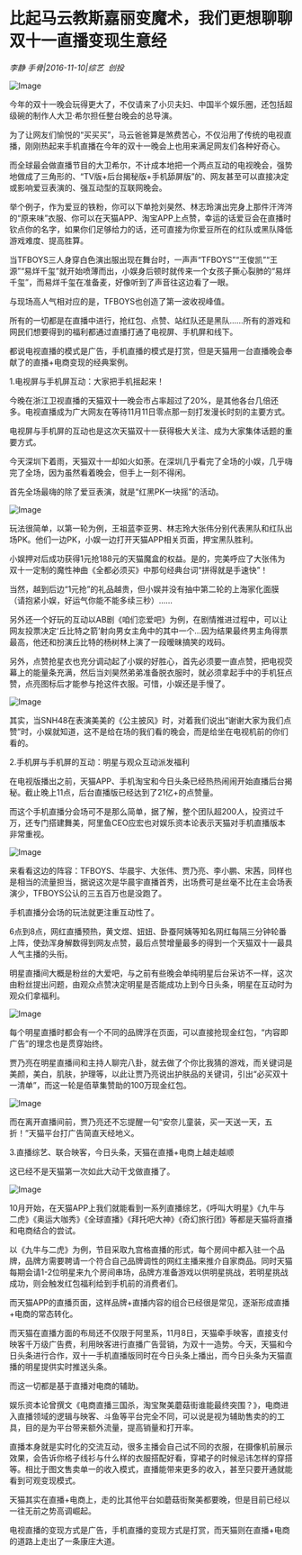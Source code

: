# 比起马云教斯嘉丽变魔术，我们更想聊聊双十一直播变现生意经

*李静 手骨|2016-11-10|综艺 
                                                创投*

![Image](http://static.ylzbl.com/uploads/ueditor/php/upload/image/20170720/1500521263906399.jpeg)

今年的双十一晚会玩得更大了，不仅请来了小贝夫妇、中国半个娱乐圈，还包括超级碗的制作人大卫·希尔担任整台晚会的总导演。

为了让网友们愉悦的“买买买”，马云爸爸算是煞费苦心，不仅沿用了传统的电视直播，刚刚热起来手机直播在今年的双十一晚会上也用来满足网友们各种好奇心。

而全球最会做直播节目的大卫希尔，不计成本地把一个两点互动的电视晚会，强势地做成了三角形的、“TV版+后台揭秘版+手机舔屏版”的、网友甚至可以直接决定或影响爱豆表演的、强互动型的互联网晚会。

举个例子，作为爱豆的铁粉，你可以下单抢刘昊然、林志玲演出完身上那件汗涔涔的“原来味”衣服、你可以在天猫APP、淘宝APP上点赞，幸运的话爱豆会在直播时钦点你的名字，如果你们足够给力的话，还可直接为你爱豆所在的红队或黑队降低游戏难度、提高胜算。

当TFBOYS三人身穿白色演出服出现在舞台时，一声声“TFBOYS”“王俊凯”“王源”“易烊千玺”就开始喷薄而出，小娱身后顿时就传来一个女孩子撕心裂肺的“易烊千玺”，而易烊千玺在准备麦，好像听到了声音往这边看了一眼。

与现场高人气相对应的是，TFBOYS也创造了第一波收视峰值。

所有的一切都是在直播中进行，抢红包、点赞、站红队还是黑队……所有的游戏和网民们想要得到的福利都通过直播打通了电视屏、手机屏和线下。

都说电视直播的模式是广告，手机直播的模式是打赏，但是天猫用一台直播晚会奉献了的直播+电商变现的经典案例。

1.电视屏与手机屏互动：大家把手机摇起来！

今晚在浙江卫视直播的天猫双十一晚会市占率超过了20%，是其他各台几倍还多。电视直播成为广大网友在等待11月11日零点那一刻打发漫长时刻的主要方式。

电视屏与手机屏的互动也是这次天猫双十一获得极大关注、成为大家集体话题的重要方式。

今天深圳下着雨，天猫双十一却如火如荼。在深圳几乎看完了全场的小娱，几乎嗨完了全场，因为虽然看着晚会，但手上一刻不得闲。

首先全场最嗨的除了爱豆表演，就是“红黑PK一块摇”的活动。

![Image](http://p3.pstatp.com/large/2edb0001a614be435a45)

玩法很简单，以第一轮为例，王祖蓝李亚男、林志玲大张伟分别代表黑队和红队出场PK。他们一边PK，小娱一边打开天猫APP相关页面，押宝黑队胜利。

小娱押对后成功获得1元抢188元的天猫魔盒的权益。是的，完美呼应了大张伟为双十一定制的魔性神曲《全都必须买》中那句经典台词“拼得就是手速快”！

当然，越到后边“1元抢”的礼品越贵，但小娱并没有抽中第二轮的上海家化面膜（请抱紧小娱，好运气你能不能多续三秒）……

另外还一个好玩的互动以AB剧《咱们恋爱吧》为例，在剧情推进过程中，可以让网友投票决定‘丘比特之箭’射向男女主角中的其中一个…因为结果最终男主角得票最高，他还和扮演丘比特的杨树林上演了一段暧昧搞笑的戏码。

另外，点赞抢星衣也充分调动起了小娱的好胜心，首先必须要一直点赞，把电视荧幕上的能量条充满，然后当刘昊然弟弟准备脱衣服时，就必须拿起手中的手机狂点赞，点亮图标后才能参与抢这件衣服。可惜，小娱还是手慢了。

![Image](http://p3.pstatp.com/large/2ed80001a4a5aeef761e)

其实，当SNH48在表演美美的《公主披风》时，对着我们说出“谢谢大家为我们点赞”时，小娱就知道，这不是给在场的我们看的晚会，而是给坐在电视机前的你们看的。

2.手机屏与手机屏的互动：明星与观众互动派发福利

在电视版播出之前，天猫APP、手机淘宝和今日头条已经热热闹闹开始直播后台揭秘。截止晚上11点，后台直播版已经达到了21亿+的点赞量。

而这个手机直播分会场可不是那么简单，据了解，整个团队超200人，投资过千万，还专门搭建舞美，阿里鱼CEO应宏也对娱乐资本论表示天猫对手机直播版本非常重视。

![Image](http://p3.pstatp.com/large/2ee20001a576326d0177)

来看看这边的阵容：TFBOYS、华晨宇、大张伟、贾乃亮、李小鹏、宋茜，同样也是相当的流量担当，据说这次是华晨宇直播首秀，出场费可是丝毫不比在主会场表演少，TFBOYS公认的三五百万也是没跑了。

手机直播分会场的玩法就更注重互动性了。

6点到8点，网红直播预热，黄文煜、妞妞、卧蚕阿姨等知名网红每隔三分钟轮番上阵，使劲浑身解数得到网友点赞，最后点赞增量最多的得到一个天猫双十一最具人气主播的头衔。

明星直播间大概是粉丝的大爱吧，与之前有些晚会单纯明星后台采访不一样，这次由粉丝提出问题，由观众点赞决定明星是否能成功上到今日头条，明星在互动时为观众们拿福利。

![Image](http://p1.pstatp.com/large/2ed80001a4a6bfd112a4)

每个明星直播时都会有一个不同的品牌浮在页面，可以直接抢现金红包，“内容即广告”的理念也是贯穿始终。

贾乃亮在明星直播间和主持人聊完八卦，就去做了个你比我猜的游戏，而关键词是美颜，美白，肌肤，护理等，以此让贾乃亮说出护肤品的关键词，引出“必买双十一清单”，而这一轮是佰草集赞助的100万现金红包。

![Image](http://p1.pstatp.com/large/2ee60000278edd658698)

而在离开直播间前，贾乃亮还不忘提醒一句“安奈儿童装，买一天送一天，五折！”天猫平台打广告简直天经地义。

3.直播综艺、联合映客，今日头条，天猫在直播+电商上越走越顺

这已经不是天猫第一次如此大动干戈做直播了。

![Image](http://p3.pstatp.com/large/2edb0001a615e69aa513)

10月开始，在天猫APP上我们就能看到一系列直播综艺，《呼叫大明星》《九牛与二虎》《奥运大咖秀》《全球直播》《拜托吧大神》《奇幻旅行团》等都是天猫将直播和电商结合的尝试。

以《九牛与二虎》为例，节目采取九宫格直播的形式，每个房间中都入驻一个品牌，品牌方需要聘请一个符合自己品牌调性的网红主播来推介自家商品。同时天猫每期会请1-2位明星来九个房间串场，品牌方准备游戏以供明星挑战，若明星挑战成功，则会触发红包福利给到手机前的消费者们。

而天猫APP的直播页面，这样品牌+直播内容的组合已经很是常见，逐渐形成直播+电商的常态转化。

而天猫在直播方面的布局还不仅限于阿里系，11月8日，天猫牵手映客，直接支付映客千万级广告费，利用映客进行直播广告营销，为双十一造势。今天，天猫和今日头条进行合作，双十一手机直播版同时在今日头条上播出，而今日头条为天猫直播的明星提供实时推送头条。

而这一切都是基于直播对电商的辅助。

娱乐资本论曾撰文《电商直播三国杀，淘宝聚美蘑菇街谁能最终突围？》，电商进入直播领域的逻辑与映客、斗鱼等平台完全不同，可以说是视为辅助售卖的的工具，目的是为平台带来额外流量，提高销量和打开率。

直播本身就是实时化的交流互动，很多主播会自己试不同的衣服，在摄像机前展示效果，会告诉你格子线衫与什么样的衣服搭配好看，穿裙子的时候忌讳怎样的穿搭等。相比于图文售卖单一的收入模式，直播能带来更多的收入，甚至只要开通就能看到可观变现模式。

天猫其实在直播+电商上，走的比其他平台如蘑菇街聚美都要晚，但是目前已经以一往无前之势高调崛起。

电视直播的变现方式是广告，手机直播的变现方式是打赏，而天猫则在直播+电商的道路上走出了一条康庄大道。


